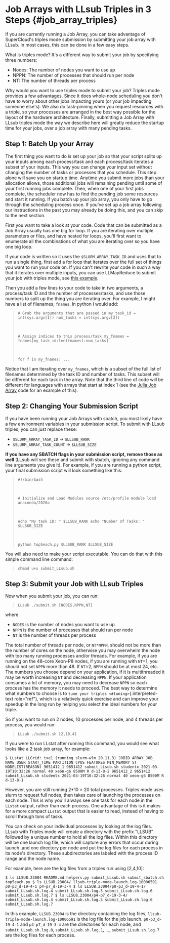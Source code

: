 Job Arrays with LLsub Triples in 3 Steps {#job_array_triples}
========================================

If you are currently running a Job Array, you can take advantage of
SuperCloud\'s triples mode submission by submitting your job array with
LLsub. In most cases, this can be done in a few easy steps.

What is triples mode? It\'s a different way to submit your job by
specifying three numbers:

-   Nodes: The number of nodes you want to use up
-   NPPN: The number of processes that should run per node
-   NT: The number of threads per process

Why would you want to use triples mode to submit your job? Triples mode
provides a few advantages. Since it does whole-node scheduling you
don\'t have to worry about other jobs impacting yours (or your job
impacting someone else\'s). We also do task-pinning when you request
resources with a triple, so your processes are arranged in the best way
possible for the layout of the hardware architecture. Finally,
submitting a Job Array with LLsub triples mode the way we describe here
will greatly reduce the startup time for your jobs, over a job array
with many pending tasks.

Step 1: Batch Up your Array
---------------------------

The first thing you want to do is set up your job so that your script
splits up your inputs among each process/task and each process/task
iterates a subset of your inputs. This way you can change your input set
without changing the number of tasks or processes that you schedule.
This step alone will save you on startup time. Anytime you submit more
jobs than your allocation allows, those additional jobs will remaining
pending until some of your first running jobs complete. Then, when one
of your first jobs complete, the scheduler now has to find the pending
job some resources and start it running. If you batch up your job array,
you only have to go through the scheduling process once. If you\'ve set
up a job array following our instructions in the past you may already be
doing this, and you can skip to the next section.

First you want to take a look at your code. Code that can be submitted
as a Job Array usually has one big for loop. If you are iterating over
multiple parameters or files, and have nested for loops, you\'ll first
want to enumerate all the combinations of what you are iterating over so
you have one big loop.

If your code is written so it uses the `$SLURM_ARRAY_TASK_ID` and uses
that to run a single thing, first add a for loop that iterates over the
full set of things you want to run your code on. If you can\'t rewrite
your code in such a way that it iterates over multiple inputs, you can
use LLMapReduce to submit your job with triples mode, see [this
example](https://github.com/llsc-supercloud/teaching-examples/tree/master/C-Cpp/Fibonacci/LLMapReduce).

Then you add a few lines to your code to take in two arguments, a
process/task ID and the number of processes/tasks, and use those numbers
to split up the thing you are iterating over. For example, I might have
a list of filenames, `fnames`. In python I would add:

> `# Grab the arguments that are passed in my_task_id = int(sys.argv[1]) num_tasks = int(sys.argv[2])`
>
>  
>
> `# Assign indices to this process/task my_fnames = fnames[my_task_id:len(fnames):num_tasks]`
>
>  
>
> `for f in my_fnames: ...`

Notice that I am iterating over `my_fnames`, which is a subset of the
full list of filenames determined by the task ID and number of tasks.
This subset will be different for each task in the array. Note that the
third line of code will be different for languages with arrays that
start at index 1 (see the [Julia Job
Array](https://github.com/llsc-supercloud/teaching-examples/tree/master/Julia/word_count/JobArray)
code for an example of this).

Step 2: Changing Your Submission Script
---------------------------------------

If you have been running your Job Arrays with sbatch, you most likely
have a few environment variables in your submission script. To submit
with LLsub triples, you can just replace these:

-   `$SLURM_ARRAY_TASK_ID` -\> `$LLSUB_RANK`
-   `$SLURM_ARRAY_TASK_COUNT` -\> `$LLSUB_SIZE`

**If you have any SBATCH flags in your submission script, remove those
as well** (LLsub will see these and submit with sbatch, ignoring any
command line arguments you give it). For example, if you are running a
python script, your final submission script will look something like
this:

> `#!/bin/bash`
>
>  
>
> `# Initialize and Load Modules source /etc/profile module load anaconda/2020a`
>
>  
>
> `echo "My task ID: " $LLSUB_RANK echo "Number of Tasks: " $LLSUB_SIZE`
>
>  
>
> `python top5each.py $LLSUB_RANK $LLSUB_SIZE`

You will also need to make your script executable. You can do that with
this simple command line command:

> `chmod u+x submit_LLsub.sh`

Step 3: Submit your Job with LLsub Triples
------------------------------------------

Now when you submit your job, you can run:

> `LLsub ./submit.sh [NODES,NPPN,NT]`

where

-   `NODES` is the number of nodes you want to use up
-   `NPPN` is the number of processes that should run per node
-   `NT` is the number of threads per process

The total number of threads per node, or `NT*NPPN`, should not be more
than the number of cores on the node, otherwise you may overwhelm the
node with too many running processes and/or threads. For example, if you
are running on the 48-core Xeon-P8 nodes, if you are running with
`NT`=1, you should not set `NPPN` more than 48. If `NT`=2, `NPPN` should
be at most 24, etc. The numbers you choose depend on your application,
if it is multithreaded it may be worth increasing `NT` and decreasing
`NPPN`. If your application consumes a lot of memory, you may need to
decrease `NPPN` so each process has the memory it needs to proceed. The
best way to determine what numbers to choose is to
`tune your triples <#tuning>`{.interpreted-text role="ref"}, which is a
relatively quick exercise and can improve your speedup in the long run
by helping you select the ideal numbers for your triple.

So if you want to run on 2 nodes, 10 processes per node, and 4 threads
per process, you would run:

> `LLsub ./submit.sh [2,10,4]`

If you were to run LLstat after running this command, you would see what
looks like a 2 task job array, for example:

`$ LLstat LLGrid: txe1 (running slurm-wlm 20.11.3) JOBID ARRAY_JOB_ NAME USER START_TIME PARTITION CPUS FEATURES MIN_MEMORY ST NODELIST(REASON) 9651412_1 9651412 submit_LLsub.sh studentx 2021-03-19T10:32:26 normal 40 xeon-g6 8500M R d-13-8-2 9651412_2 9651412 submit_LLsub.sh studentx 2021-03-19T10:32:26 normal 40 xeon-g6 8500M R d-13-8-1`

However, you are still running 2\*10 = 20 total processes. Triples mode
uses slurm to request full nodes, then takes care of launching the
processes on each node. This is why you\'ll always see one task for each
node in the `LLstat` output, rather than each process. One advantage of
this is it makes for a more compact `LLstat` output that is easier to
read, instead of having to scroll through tons of tasks.

You can check on your individual processes by looking at the log files.
LLsub with Triples mode will create a directory with the prefix
\"LLSUB\" followed by a unique number to hold all the log files. Within
this directory will be one launch log file, which will capture any
errors that occur during launch ,and one directory per node and put the
log files for each process in its node\'s directory. These
subdirectories are labeled with the process ID range and the node name.

For example, here are the log files from a triples run using \[2,4,10\]:

`$ ls LLSUB.23004 README.md helpers.py submit_LLsub.sh submit_sbatch.sh top5each.py $ ls LLSUB.23004/ llsub-triple-mode-launch.log-10006591 p0-p3_d-19-4-1 p4-p7_d-19-3-4 $ ls LLSUB.23004/p0-p3_d-19-4-1/ submit_LLsub.sh.log.4 submit_LLsub.sh.log.5 submit_LLsub.sh.log.6 submit_LLsub.sh.log.7 $ ls LLSUB.23004/p4-p7_d-19-3-4/ submit_LLsub.sh.log.4 submit_LLsub.sh.log.5 submit_LLsub.sh.log.6 submit_LLsub.sh.log.7`

In this example, `LLSUB.23004` is the directory containing the log
files, `llsub-triple-mode-launch.log-10006591` is the log file for the
job launch. `p0-p3_d-19-4-1` and `p4-p7_d-19-3-4` are the directories
for each node, and `submit_LLsub.sh.log.0`, `submit_LLsub.sh.log.1`,
\..., `submit_LLsub.sh.log.7` are the log files for each process.
